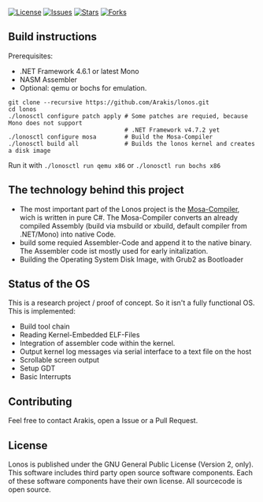 [![License][github-license]][github-license-link]  [![Issues][github-issues]][github-issues-link]  [![Stars][github-stars]][github-stars-link]  [![Forks][github-forks]][github-forks-link]

[github-forks]: https://img.shields.io/github/forks/arakis/lonos.svg
[github-forks-link]: https://github.com/arakis/lonos/network
[github-stars]: https://img.shields.io/github/stars/arakis/lonos.svg
[github-stars-link]: https://github.com/arakis/lonos/stargazers
[github-issues]: https://img.shields.io/github/issues/arakis/lonos.svg
[github-issues-link]: https://github.com/arakis/lonos/issues
[github-license]: https://img.shields.io/badge/license-GPL-blue.svg
[github-license-link]: https://raw.githubusercontent.com/arakis/lonos/master/LICENSE.txt

## Build instructions

Prerequisites:
- .NET Framework 4.6.1 or latest Mono
- NASM Assembler
- Optional: qemu or bochs for emulation.

```
git clone --recursive https://github.com/Arakis/lonos.git
cd lonos 
./lonosctl configure patch apply # Some patches are requied, because Mono does not support
                                 # .NET Framework v4.7.2 yet
./lonosctl configure mosa        # Build the Mosa-Compiler
./lonosctl build all             # Builds the lonos kernel and creates a disk image
```
Run it with `./lonosctl run qemu x86` or `./lonosctl run bochs x86`

## The technology behind this project

- The most important part of the Lonos project is the [Mosa-Compiler](https://github.com/mosa/MOSA-Project), wich is written in pure C#. The Mosa-Compiler converts an already compiled Assembly (build via msbuild or xbuild, default compiler from .NET/Mono) into native Code.
- build some requied Assembler-Code  and append it to the native binary. The Assembler code ist mostly used for early initalization.
- Building the Operating System Disk Image, with Grub2 as Bootloader

## Status of the OS

This is a research project / proof of concept. So it isn't a fully functional OS. This is implemented:

- Build tool chain
- Reading Kernel-Embedded ELF-Files
- Integration of assembler code within the kernel.
- Output kernel log messages via serial interface to a text file on the host
- Scrollable screen output
- Setup GDT
- Basic Interrupts

## Contributing

Feel free to contact Arakis, open a Issue or a Pull Request.

## License
Lonos is published under the GNU General Public License (Version 2, only). This software includes third party open source software components. Each of these software components have their own license. All sourcecode is open source.
